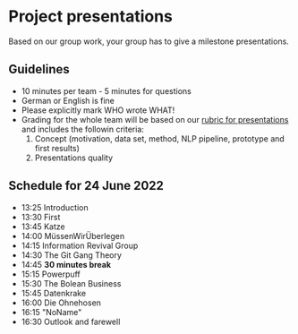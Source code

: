 # Project presentations

Based on our group work, your group has to give a milestone presentations.

## Guidelines

- 10 minutes per team - 5 minutes for questions
- German or English is fine
- Please explicitly mark WHO wrote WHAT!
- Grading for the whole team will be based on our [rubric for presentations](https://docs.google.com/spreadsheets/d/1mQRb448oG111Wnna9CmV3Pou4fIho7_KIbRpbO8XopE/edit?usp=sharing) and includes the followin criteria:
  1. Concept (motivation, data set, method,	NLP pipeline, prototype and first results)
  2. Presentations quality

## Schedule for 24 June 2022

- 13:25 Introduction
- 13:30 First
- 13:45 Katze
- 14:00 MüssenWirÜberlegen
- 14:15 Information Revival Group
- 14:30 The Git Gang Theory
- 14:45 __30 minutes break__
- 15:15 Powerpuff
- 15:30 The Bolean Business
- 15:45 Datenkrake
- 16:00 Die Ohnehosen
- 16:15 "NoName"
- 16:30 Outlook and farewell
